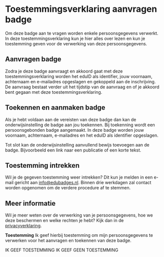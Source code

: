 # Toestemmingsverklaring aanvragen badge
Om deze badge aan te vragen worden enkele persoonsgegevens verwerkt. In deze toestemmingsverklaring kun je hier alles over lezen en kun je toestemming geven voor de verwerking van deze persoonsgegevens.

## Aanvragen badge
Zodra je deze badge aanvraagt en akkoord gaat met deze toestemmingsverklaring worden het eduID als identifier, jouw voornaam, achternaam en e-mailadres opgeslagen en gekoppeld aan de inschrijving. De aanvraag bestaat verder uit het tijdstip van de aanvraag en of je akkoord bent gegaan met deze toestemmingsverklaring.

## Toekennen en aanmaken badge
Als je hebt voldaan aan de vereisten van deze badge dan kan de onderwijsinstelling de badge aan jou toekennen. Bij toekenning wordt een persoonsgebonden badge aangemaakt. In deze badge worden jouw voornaam, achternaam, e-mailadres en het eduID als identifier opgeslagen.

Tot slot kan de onderwijsinstelling aanvullend bewijs toevoegen aan de badge. Bijvoorbeeld een link naar een publicatie of een korte tekst.

## Toestemming intrekken
Wil je de gegeven toestemming weer intrekken? Dit kun je melden in een e-mail gericht aan info@edubadges.nl. Binnen drie werkdagen zal contact worden opgenomen om de verdere procedure af te stemmen.

## Meer informatie
Wil je meer weten over de verwerking van je persoonsgegevens, hoe we deze beschermen en welke rechten je hebt? Kijk dan in de [privacyverklaring](https://pilot.edubadges.nl/public/privacy-policy).

**Toestemming**
Ik geef hierbij toestemming om mijn persoonsgegevens te verwerken voor het  aanvragen en toekennen van deze badge.

IK GEEF TOESTEMMING					IK GEEF GEEN TOESTEMMING
